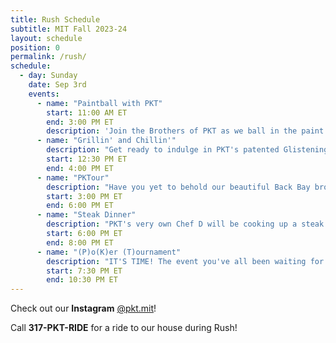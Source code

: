 ```yaml
---
title: Rush Schedule
subtitle: MIT Fall 2023-24
layout: schedule
position: 0
permalink: /rush/
schedule:
  - day: Sunday
    date: Sep 3rd
    events:
      - name: "Paintball with PKT"
        start: 11:00 AM ET
        end: 3:00 PM ET
        description: 'Join the Brothers of PKT as we ball in the paint or paint some balls or whatever "Paintball" means.'
      - name: "Grillin' and Chillin'"
        description: "Get ready to indulge in PKT's patented Glistening Glizzy™️. It's not a hot dog it's a hawt dawg. Some call it the Michael Jordan of BBQ. The Bussin' Burger™️ (Scottie Pippen of BBQ) will also feature."
        start: 12:30 PM ET
        end: 4:00 PM ET
      - name: "PKTour"
        description: "Have you yet to behold our beautiful Back Bay brownstone? Call 317-PKT-RIDE to come see the house and get to know the brothers of PKT."
        start: 3:00 PM ET
        end: 6:00 PM ET
      - name: "Steak Dinner"
        description: "PKT's very own Chef D will be cooking up a steak dinner fit for royalty right before our annual Poker Tournament!"
        start: 6:00 PM ET
        end: 8:00 PM ET
      - name: "(P)o(K)er (T)ournament"
        description: "IT'S TIME! The event you've all been waiting for. Call 317-PKT-RIDE for an escort to the OG rush poker tournament. You'll have a chance at winning airpod pros, a brand new speaker, a fitbit, and more."
        start: 7:30 PM ET
        end: 10:30 PM ET
---
```


<p class="text-center">Check out our <strong>Instagram</strong> <a href="https://peckbot.com/instagram" target="_blank">@pkt.mit</a>!</p>
<p class="text-center">Call <strong>317-PKT-RIDE</strong> for a ride to our house during Rush!</p>
